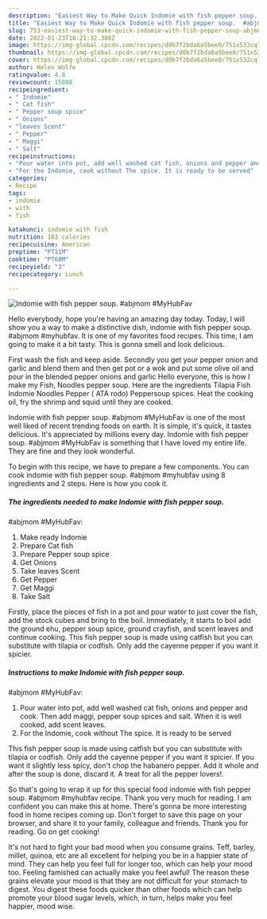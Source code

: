 ```yaml
---
description: "Easiest Way to Make Quick Indomie with fish pepper soup.  #abjmom #MyHubFav"
title: "Easiest Way to Make Quick Indomie with fish pepper soup.  #abjmom #MyHubFav"
slug: 753-easiest-way-to-make-quick-indomie-with-fish-pepper-soup-abjmom-myhubfav
date: 2022-01-23T16:21:32.386Z
image: https://img-global.cpcdn.com/recipes/d0b7f2bda6a5bee0/751x532cq70/indomie-with-fish-pepper-soup-abjmom-myhubfav-recipe-main-photo.jpg
thumbnail: https://img-global.cpcdn.com/recipes/d0b7f2bda6a5bee0/751x532cq70/indomie-with-fish-pepper-soup-abjmom-myhubfav-recipe-main-photo.jpg
cover: https://img-global.cpcdn.com/recipes/d0b7f2bda6a5bee0/751x532cq70/indomie-with-fish-pepper-soup-abjmom-myhubfav-recipe-main-photo.jpg
author: Helen Wolfe
ratingvalue: 4.8
reviewcount: 15808
recipeingredient:
- " Indomie"
- " Cat fish"
- " Pepper soup spice"
- " Onions"
- "leaves Scent"
- " Pepper"
- " Maggi"
- " Salt"
recipeinstructions:
- "Pour water into pot, add well washed cat fish, onions and pepper and cook. Then add maggi, pepper soup spices and salt. When it is well cooked, add scent leaves."
- "For the Indomie, cook without The spice. It is ready to be served"
categories:
- Recipe
tags:
- indomie
- with
- fish

katakunci: indomie with fish 
nutrition: 163 calories
recipecuisine: American
preptime: "PT11M"
cooktime: "PT60M"
recipeyield: "3"
recipecategory: Lunch

---
```



![Indomie with fish pepper soup. 
#abjmom #MyHubFav](https://img-global.cpcdn.com/recipes/d0b7f2bda6a5bee0/751x532cq70/indomie-with-fish-pepper-soup-abjmom-myhubfav-recipe-main-photo.jpg)

Hello everybody, hope you're having an amazing day today. Today, I will show you a way to make a distinctive dish, indomie with fish pepper soup. 
#abjmom #myhubfav. It is one of my favorites food recipes. This time, I am going to make it a bit tasty. This is gonna smell and look delicious.

First wash the fish and keep aside. Secondly you get your pepper onion and garlic and blend them and then get pot or a wok and put some olive oil and pour in the blended pepper onions and garlic Hello everyone, this is how I make my Fish, Noodles pepper soup. Here are the ingredients Tilapia Fish Indomie Noodles Pepper ( ATA rodo) Peppersoup spices. Heat the cooking oil, fry the shrimp and squid until they are cooked.

Indomie with fish pepper soup. 
#abjmom #MyHubFav is one of the most well liked of recent trending foods on earth. It is simple, it's quick, it tastes delicious. It's appreciated by millions every day. Indomie with fish pepper soup. 
#abjmom #MyHubFav is something that I have loved my entire life. They are fine and they look wonderful.


To begin with this recipe, we have to prepare a few components. You can cook indomie with fish pepper soup. 
#abjmom #myhubfav using 8 ingredients and 2 steps. Here is how you cook it.

<!--inarticleads1-->

##### The ingredients needed to make Indomie with fish pepper soup. 
#abjmom #MyHubFav:

1. Make ready  Indomie
1. Prepare  Cat fish
1. Prepare  Pepper soup spice
1. Get  Onions
1. Take leaves Scent
1. Get  Pepper
1. Get  Maggi
1. Take  Salt


Firstly, place the pieces of fish in a pot and pour water to just cover the fish, add the stock cubes and bring to the boil. Immediately, it starts to boil add the ground ehu, pepper soup spice, ground crayfish, and scent leaves and continue cooking. This fish pepper soup is made using catfish but you can substitute with tilapia or codfish. Only add the cayenne pepper if you want it spicier. 

<!--inarticleads2-->

##### Instructions to make Indomie with fish pepper soup. 
#abjmom #MyHubFav:

1. Pour water into pot, add well washed cat fish, onions and pepper and cook. Then add maggi, pepper soup spices and salt. When it is well cooked, add scent leaves.
1. For the Indomie, cook without The spice. It is ready to be served


This fish pepper soup is made using catfish but you can substitute with tilapia or codfish. Only add the cayenne pepper if you want it spicier. If you want it slightly less spicy, don&#39;t chop the habanero pepper. Add it whole and after the soup is done, discard it. A treat for all the pepper lovers!. 

So that's going to wrap it up for this special food indomie with fish pepper soup. 
#abjmom #myhubfav recipe. Thank you very much for reading. I am confident you can make this at home. There's gonna be more interesting food in home recipes coming up. Don't forget to save this page on your browser, and share it to your family, colleague and friends. Thank you for reading. Go on get cooking!

It's not hard to fight your bad mood when you consume grains. Teff, barley, millet, quinoa, etc are all excellent for helping you be in a happier state of mind. They can help you feel full for longer too, which can help your mood too. Feeling famished can actually make you feel awful! The reason these grains elevate your mood is that they are not difficult for your stomach to digest. You digest these foods quicker than other foods which can help promote your blood sugar levels, which, in turn, helps make you feel happier, mood wise.
